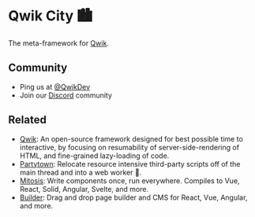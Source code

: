 # Qwik City 🏙

The meta-framework for [Qwik](https://qwik.dev/).

## Community

- Ping us at [@QwikDev](https://twitter.com/QwikDev)
- Join our [Discord](https://qwik.dev/chat) community

## Related

- [Qwik](https://qwik.dev/): An open-source framework designed for best possible time to interactive, by focusing on resumability of server-side-rendering of HTML, and fine-grained lazy-loading of code.
- [Partytown](https://partytown.builder.io/): Relocate resource intensive third-party scripts off of the main thread and into a web worker 🎉.
- [Mitosis](https://github.com/BuilderIO/mitosis): Write components once, run everywhere. Compiles to Vue, React, Solid, Angular, Svelte, and more.
- [Builder](https://github.com/BuilderIO/builder): Drag and drop page builder and CMS for React, Vue, Angular, and more.
